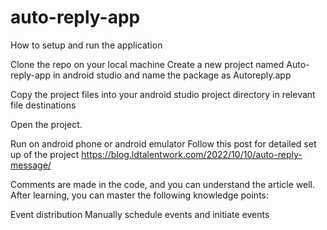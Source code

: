 # auto-reply-app
How to setup and run the application

Clone the repo on your local machine
Create a new project named Auto-reply-app in android studio and name the package as Autoreply.app

Copy the project files into your android studio project directory in relevant file destinations 

Open the project.

Run on android phone or android emulator
Follow this post for detailed set up of the project https://blog.ldtalentwork.com/2022/10/10/auto-reply-message/

Comments are made in the code, and you can understand the article well. After learning, you can master the following knowledge points:

Event distribution
Manually schedule events and initiate events
